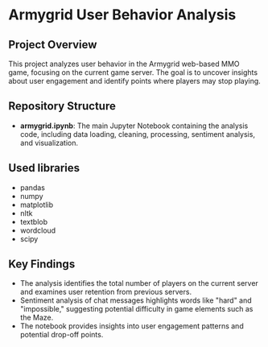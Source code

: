 # Armygrid User Behavior Analysis

## Project Overview
This project analyzes user behavior in the Armygrid web-based MMO game, focusing on the current game server. The goal is to uncover insights about user engagement and identify points where players may stop playing.

## Repository Structure
- **armygrid.ipynb**: The main Jupyter Notebook containing the analysis code, including data loading, cleaning, processing, sentiment analysis, and visualization.

## Used libraries
- pandas
- numpy
- matplotlib
- nltk
- textblob
- wordcloud
- scipy

## Key Findings
- The analysis identifies the total number of players on the current server and examines user retention from previous servers.
- Sentiment analysis of chat messages highlights words like "hard" and "impossible," suggesting potential difficulty in game elements such as the Maze.
- The notebook provides insights into user engagement patterns and potential drop-off points.
